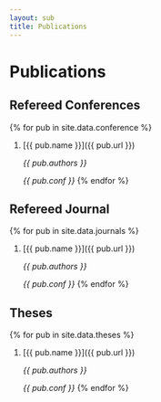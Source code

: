 ```yaml
---
layout: sub
title: Publications
---
```

# Publications

## Refereed Conferences

{% for pub in site.data.conference %}
1. [{{ pub.name }}]({{ pub.url }})

   *{{ pub.authors }}*

   *{{ pub.conf }}*
{% endfor %}

## Refereed Journal

{% for pub in site.data.journals %}
1. [{{ pub.name }}]({{ pub.url }})

   *{{ pub.authors }}*

   *{{ pub.conf }}*
{% endfor %}

## Theses

{% for pub in site.data.theses %}
1. [{{ pub.name }}]({{ pub.url }})

   *{{ pub.authors }}*

   *{{ pub.conf }}*
{% endfor %}
